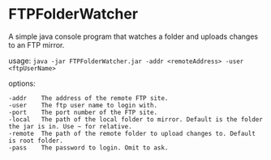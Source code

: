 # FTPFolderWatcher
A simple java console program that watches a folder and uploads changes to an FTP mirror.

usage: `java -jar FTPFolderWatcher.jar -addr <remoteAddress> -user <ftpUserName>`

options:

    -addr    The address of the remote FTP site.
    -user    The ftp user name to login with.
    -port    The port number of the FTP site.
    -local   The path of the local folder to mirror. Default is the folder the jar is in. Use ~ for relative.
    -remote  The path of the remote folder to upload changes to. Default is root folder.
    -pass    The password to login. Omit to ask.
